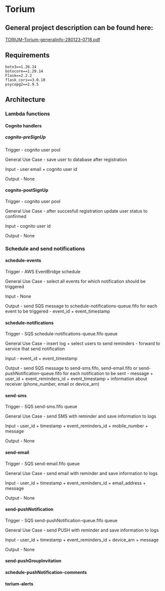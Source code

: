 # Torium
## General project description can be found here:

[TORIUM-Torium-generalinfo-280123-0718.pdf](https://github.com/ArtCie/Torium-BE/files/10526560/TORIUM-Torium-generalinfo-280123-0718.pdf)

## Requirements
```
boto3==1.26.14
botocore==1.29.14
Flask==2.2.2
flask_cors==3.0.10
psycopg2==2.9.5
```

## Architecture

### Lambda functions

#### Cognito handlers

##### cognito-preSignUp

Trigger - cognito user pool

General Use Case - save user to database after registration

Input - user email + cognito user id

Output - None


#### cognito-postSignUp

Trigger - cognito user pool

General Use Case - after succesfull registration update user status to confirmed

Input - cognito user id

Output - None


### Schedule and send notifications



#### schedule-events

Trigger - AWS EventBridge schedule

General Use Case - select all events for which notification should be triggered

Input - None

Output - send SQS message to schedule-notifications-queue.fifo for each event to be triggered - event_id + event_timestamp



#### schedule-notifications

Trigger - SQS schedule-notifications-queue.fifo queue

General Use Case - insert log + select users to send reminders - forward to service that send notification

Input - event_id + event_timestamp

Output - send SQS message to send-sms.fifo, send-email.fifo or send-pushNotification-queue.fifo for each notification to be sent - message + user_id + event_reminders_id + event_timestamp + information about receiver (phone_number, email or device_arn)



#### send-sms

Trigger - SQS send-sms.fifo queue

General Use Case - send SMS with reminder and save information to logs

Input - user_id + timestamp + event_reminders_id + mobile_number + message

Output - None



#### send-email

Trigger - SQS send-email.fifo queue

General Use Case - send email with reminder and save information to logs

Input - user_id + timestamp + event_reminders_id + email_address + message

Output - None



#### send-pushNotification

Trigger - SQS send-pushNotification-queue.fifo queue

General Use Case - send PUSH with reminder and save information to logs

Input - user_id + timestamp + event_reminders_id + device_arn + message

Output - None



#### send-pushGroupInvitation



#### schedule-pushNotification-comments



#### torium-alerts
